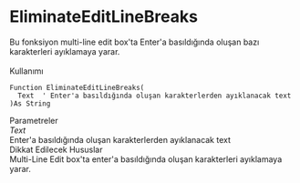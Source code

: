 # EliminateEditLineBreaks

Bu fonksiyon multi-line edit box'ta Enter'a basıldığında oluşan bazı karakterleri ayıklamaya yarar.\
\
Kullanımı

```
Function EliminateEditLineBreaks(
  Text  ' Enter'a basıldığında oluşan karakterlerden ayıklanacak text
)As String
```

Parametreler\
_Text_\
Enter'a basıldığında oluşan karakterlerden ayıklanacak text\
Dikkat Edilecek Hususlar\
Multi-Line Edit box'ta enter'a basıldığında oluşan karakterleri ayıklamaya yarar.
